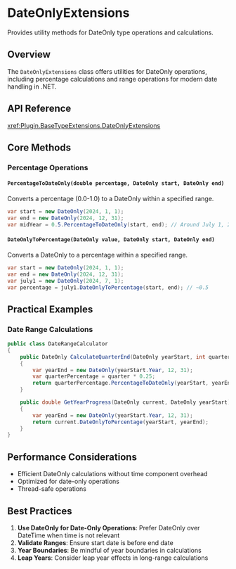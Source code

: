 # DateOnlyExtensions

Provides utility methods for DateOnly type operations and calculations.

## Overview

The `DateOnlyExtensions` class offers utilities for DateOnly operations, including percentage calculations and range operations for modern date handling in .NET.

## API Reference

<xref:Plugin.BaseTypeExtensions.DateOnlyExtensions>

## Core Methods

### Percentage Operations

#### `PercentageToDateOnly(double percentage, DateOnly start, DateOnly end)`
Converts a percentage (0.0-1.0) to a DateOnly within a specified range.

```csharp
var start = new DateOnly(2024, 1, 1);
var end = new DateOnly(2024, 12, 31);
var midYear = 0.5.PercentageToDateOnly(start, end); // Around July 1, 2024
```

#### `DateOnlyToPercentage(DateOnly value, DateOnly start, DateOnly end)`
Converts a DateOnly to a percentage within a specified range.

```csharp
var start = new DateOnly(2024, 1, 1);
var end = new DateOnly(2024, 12, 31);
var july1 = new DateOnly(2024, 7, 1);
var percentage = july1.DateOnlyToPercentage(start, end); // ~0.5
```

## Practical Examples

### Date Range Calculations

```csharp
public class DateRangeCalculator
{
    public DateOnly CalculateQuarterEnd(DateOnly yearStart, int quarter)
    {
        var yearEnd = new DateOnly(yearStart.Year, 12, 31);
        var quarterPercentage = quarter * 0.25;
        return quarterPercentage.PercentageToDateOnly(yearStart, yearEnd);
    }

    public double GetYearProgress(DateOnly current, DateOnly yearStart)
    {
        var yearEnd = new DateOnly(yearStart.Year, 12, 31);
        return current.DateOnlyToPercentage(yearStart, yearEnd);
    }
}
```

## Performance Considerations

- Efficient DateOnly calculations without time component overhead
- Optimized for date-only operations
- Thread-safe operations

## Best Practices

1. **Use DateOnly for Date-Only Operations**: Prefer DateOnly over DateTime when time is not relevant
2. **Validate Ranges**: Ensure start date is before end date
3. **Year Boundaries**: Be mindful of year boundaries in calculations
4. **Leap Years**: Consider leap year effects in long-range calculations
